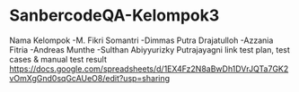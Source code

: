 # SanbercodeQA-Kelompok3
Nama Kelompok
-M. Fikri Somantri
-Dimmas Putra Drajatulloh
-Azzania Fitria
-Andreas Munthe
-Sulthan Abiyyurizky Putrajayagni
link test plan, test cases & manual test result https://docs.google.com/spreadsheets/d/1EX4Fz2N8aBwDh1DVrJQTa7GK2vOmXgGnd0sqGcAUeO8/edit?usp=sharing
